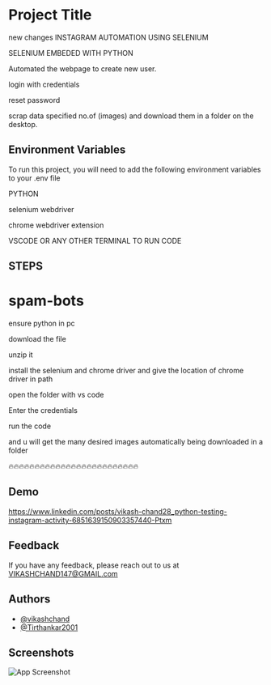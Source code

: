 
# Project Title

new changes
INSTAGRAM AUTOMATION USING SELENIUM 

SELENIUM EMBEDED WITH PYTHON 

Automated the webpage to create new user.

login with credentials

reset password

scrap data specified no.of (images) and download them in a folder on the desktop. 





## Environment Variables

To run this project, you will need to add the following environment variables to your .env file

PYTHON

selenium webdriver

chrome webdriver extension

VSCODE OR ANY OTHER TERMINAL TO RUN CODE






## STEPS
# spam-bots
ensure python in pc

download the file

unzip it
 
install the selenium and chrome driver and give the location of chrome driver in path 

open the folder with vs code

Enter the credentials  

run the code

and u will get the many desired images automatically being downloaded in a folder

🔥🔥🔥🔥🔥🔥🔥🔥🔥🔥🔥🔥🔥🔥🔥🔥🔥🔥🔥🔥🔥🔥🔥🔥🔥

## Demo
https://www.linkedin.com/posts/vikash-chand28_python-testing-instagram-activity-6851639150903357440-Ptxm
## Feedback

If you have any feedback, please reach out to us at VIKASHCHAND147@GMAIL.com


## Authors

- [@vikashchand](https://github.com/vikashchand)
- [@Tirthankar2001](https://github.com/Tirthankar2001)


## Screenshots

![App Screenshot](https://drive.google.com/file/d/10YeZ__mOVbnILBYrmwetpH2lxR55GseS/view?usp=sharing)
